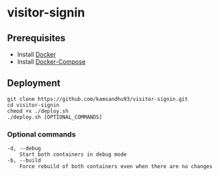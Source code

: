 # visitor-signin


## Prerequisites
 - Install [Docker](https://docs.docker.com/install/)
 - Install [Docker-Compose](https://docs.docker.com/compose/install/#prerequisites)

## Deployment
 ```
 git clone https://github.com/kamsandhu93/visitor-signin.git
 cd visitor-signin
 chmod +x ./deploy.sh
 ./deploy.sh [OPTIONAL_COMMANDS]
 ```

### Optional commands
```
-d, --debug
    Start both containers in debug mode
-b, --build
    Force rebuild of both containers even when there are no changes
```
